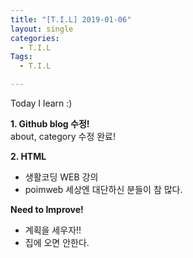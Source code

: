 ```yaml
---
title: "[T.I.L] 2019-01-06"
layout: single
categories:
  - T.I.L
Tags:
  - T.I.L

---
```

Today I learn :)

**1. Github blog 수정!**  
  about, category 수정 완료!
  
**2. HTML** 
   * 생활코딩 WEB 강의
   * poimweb 
      세상엔 대단하신 분들이 참 많다.


**Need to Improve!**
* 계획을 세우자!!
* 집에 오면 안한다.

